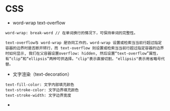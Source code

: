 # CSS

- word-wrap text-overflow

```text
word-wrap: break-word // 在单词换行的情况下，可保持单词的完整性。

text-overflow与 word-wrap 是协同工作的，word-wrap 设置或检索当当前行超过指定容器的边界时是否断开转行，而 text-overflow 则设置或检索当当前行超过指定容器的边界时如何显示, 我们在父容器设置overflow: hidden, 然后设置“text-overflow”属性，有“clip”和“ellipsis”两种可供选择。"clip"表示直接切割，"ellipsis"表示用省略号代替。
```

- 文字渲染（text-decoration）

```text
text-fill-color: 文字内部填充颜色
text-stroke-color: 文字边界填充颜色
text-stroke-width: 文字边界宽度
```

- 